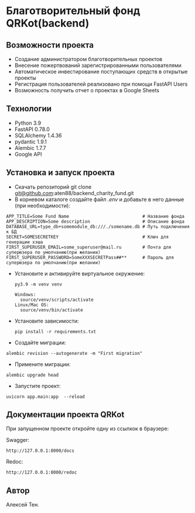# Благотворительный фонд QRKot(backend)

## Возможности проекта

- Создание администратором благотворительных проектов
- Внесение пожертвований зарегистрированными пользователями
- Автоматическое инвестирование поступающих средств в открытые проекты
- Регистрация пользователей реализовано при помощи FastAPI Users
- Возможность получить отчет о проектах в Google Sheets

## Технологии

- Python 3.9
- FastAPI 0.78.0
- SQLAlchemy 1.4.36
- pydantic 1.9.1
- Alembic 1.7.7
- Google API

## Установка и запуск проекта
- Скачать репозиторий
git clone git@github.com:aten88/backend_charity_fund.git
- В корневом каталоге создайте файл *.env* и добавьте в него данные (при необходимости):

```
APP_TITLE=Some Fund Name                            # Название фонда
APP_DESCRIPTION=Some description                    # Описание фонда
DATABASE_URL=type_db+somemodule_db:///./somename.db # Путь подключения к БД
SECRET=SOMESECRETKEY                                # Ключ для генерации хэша
FIRST_SUPERUSER_EMAIL=some_superuser@mail.ru        # Почта для суперюзера по умолчанию(при желании)
FIRST_SUPERUSER_PASSWORD=SomeXXXSECRETPass##**      # Пароль для суперюзера по умолчанию(при желании)
```
- Установите и активируйте виртуальное окружение:

  ```
  py3.9 -m venv venv

  Windows:
    source/venv/scripts/activate
  Linux/Mac OS:
    source/venv/bin/activate
  ```

- Установите зависимости:

  ```
  pip install -r requirements.txt
  ```

- Создайте миграции:

```
alembic revision --autogenerate -m "First migration" 
```

- Примените миграции:

```shell
alembic upgrade head
```

- Запустите проект:

```shell
uvicorn app.main:app  --reload
```

## Документации проекта QRKot

При запущенном проекте откройте одну из ссылкок в браузере:

Swagger:

```shell
http://127.0.0.1:8000/docs
```
Redoc:

```shell
http://127.0.0.1:8000/redoc
```
## Автор
Алексей Тен.
